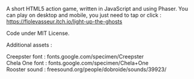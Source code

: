 A short HTML5 action game, written in JavaScript and using Phaser.
You can play on desktop and mobile, you just need to tap or click : https://flolevasseur.itch.io/light-up-the-ghosts

Code under MIT License.

Additional assets :

  Creepster font : fonts.google.com/specimen/Creepster  
  Chela One font : fonts.google.com/specimen/Chela+One  
  Rooster sound : freesound.org/people/dobroide/sounds/39923/

